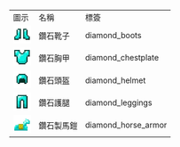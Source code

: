 <table>
	<tablebody>
		<tr>
			<td>圖示</td>
			<td>名稱</td>
			<td>標簽</td>
		</tr>
		<tr>
			<td><img src="mc_icon/combat/diamond_boots.png"></td>
			<td>鑽石靴子</td>
			<td>diamond_boots</td>
		</tr>
		<tr>
			<td><img src="mc_icon/combat/diamond_chestplate.png"></td>
			<td>鑽石胸甲</td>
			<td>diamond_chestplate</td>
		</tr>
		<tr>
			<td><img src="mc_icon/combat/diamond_helmet.png"></td>
			<td>鑽石頭盔</td>
			<td>diamond_helmet</td>
		</tr>
		<tr>
			<td><img src="mc_icon/combat/diamond_leggings.png"></td>
			<td>鑽石護腿</td>
			<td>diamond_leggings</td>
		</tr>
		<tr>
			<td><img src="mc_icon/misc/horse_armor/diamond_horse_armor.png"></td>
			<td>鑽石製馬鎧</td>
			<td>diamond_horse_armor</td>
		</tr>
	</tablebody>
</table>
